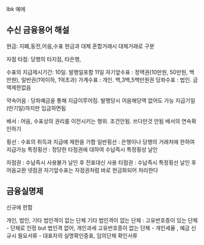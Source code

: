 Ibk
예에
## 수신 금융용어 해설
현금: 지폐,동전,어음,수표
현금과 대체 혼합거래시 대체거래로 구분

자점
타점: 당행의 타지점, 타은행,

수표의 지급제시기간: 10일. 발행일포함 11일
자기앞수표 : 정액권(10만원, 50만원, 백만원), 일반권(1억이하, 1억초과)
가계수표 : 개인. 백,3백,5백만원권
당좌수표 : 법인. 금액제한없음

약속어음 : 당좌예금을 통해 지급이루어짐. 발행당시 어음해당액 없어도 가능 지급기일(만기일)까지만 입금하면됨

배서 : 어음, 수표상의 권리를 이전시키는 행위. 조건안됨. 쓰다만것 안됨
배서의 연속확인하기 

횡선 : 수표의 취득과 지급에 제한을 가함 
일반횡선 : 은행이나 당행의 거래처에 한하여 지급가능
특정횡선 : 정당한 타점권에 대하여 수납즉시 특정횡성 날인

자점권 : 수납즉시 사용불가 날인 후 전표대신 사용
타점권 : 수납즉시 특정횡선 날인 후 어음교환
넷점권 자기앞수표는 자점권처럼 바로 현금화되어 처리한다


## 금융실명제

신규에 한함 

개인, 법인, 기타 법인격이 없는 단체
기타 법인격이 없는 단체 : 고유번호증이 있는 단체 - 단체로 인정 but 법인격 없어, 개인과세
                    고유번호증이 없는 단체 - 개인세율 , 예금 신규시 필요서류 - 대표자의 실명확인증표, 임의단체 확인서류
